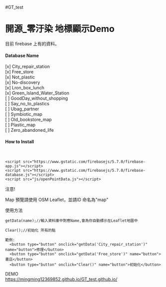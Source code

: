 #GT_test

<h1>開源_零汙染 地標顯示Demo</h1>
<tr>
  
目前 firebase 上有的資料。<br>

<h4>Database Name</h4>
[x] City_repair_station<br>
[x] Free_store<br>
[x] Not_plastic<br>
[x] No-discovery<br>
[x] Lron_box_lunch<br>
[x] Green_Island_Water_Station<br>
[ ] GoodDay_without_shopping<br>
[ ] Say_no_to_plastics<br>
[ ] Ubag_partner<br>
[ ] Symbiotic_map<br>
[ ] Old_bookstore_map<br>
[ ] Plastic_map<br>
[ ] Zero_abandoned_life<br>

<tr>
<h4>How to Install</h4> <br>

    <script src="https://www.gstatic.com/firebasejs/5.7.0/firebase-app.js"></script>
    <script src="https://www.gstatic.com/firebasejs/5.7.0/firebase-database.js"></script>
    <script src="js/openPointData.js"></script>
</h4>注意!</h4><br>

Map 預覽請使用 OSM Leaflet，並請ID 命名為"map"<br>

<tr>
使用方法

```
getData(name);//輸入資料庫中對應Name,會為你自動標示在Leaflet地圖中

Clear();//初始化 所有的點

範例:
  <button type="button" onclick="getData('City_repair_station')" name="button">修理</button>
  <button type="button" onclick="getData('Free_store')" name="button">書店</button>
  <button type="button" onclick="Clear()" name="button">初始化</button>
```


DEMO<br>
https://mingming12369852.github.io/GT_test.github.io/

